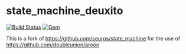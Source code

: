 # state_machine_deuxito 

[![Build Status](https://secure.travis-ci.org/compwron/state_machine.png "Build Status")](http://travis-ci.org/pluginaweek/state_machine) 
[![Gem](https://img.shields.io/gem/v/state_machine_deuxito.svg?style=flat)](http://rubygems.org/gems/state_machine_deuxito "View this project in Rubygems")

This is a fork of https://github.com/seuros/state_machine for the use of https://github.com/doubleunion/arooo

